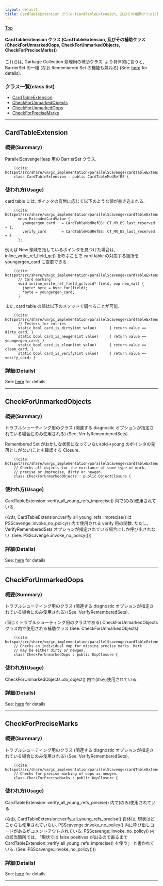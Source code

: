 ```yaml
---
layout: default
title: CardTableExtension クラス (CardTableExtension, 及びその補助クラス(CheckForUnmarkedOops, CheckForUnmarkedObjects, CheckForPreciseMarks))
---
```

[Top](../index.html)

#### CardTableExtension クラス (CardTableExtension, 及びその補助クラス(CheckForUnmarkedOops, CheckForUnmarkedObjects, CheckForPreciseMarks))

これらは, Garbage Collection 処理用の補助クラス.
より具体的に言うと, BarrierSet の一種 (なお Remembered Set の機能も兼ねる) (See: [here](no3718kvd.html) for details).


### クラス一覧(class list)

  * [CardTableExtension](#noAz9WC9zA)
  * [CheckForUnmarkedObjects](#noH0JL2Fv-)
  * [CheckForUnmarkedOops](#noohAX281m)
  * [CheckForPreciseMarks](#noHZnVS40r)


---
## <a name="noAz9WC9zA" id="noAz9WC9zA">CardTableExtension</a>

### 概要(Summary)
ParallelScavengeHeap 用の BarrierSet クラス.


```
    ((cite: hotspot/src/share/vm/gc_implementation/parallelScavenge/cardTableExtension.hpp))
    class CardTableExtension : public CardTableModRefBS {
```

### 使われ方(Usage)
card table には, ポインタの有無に応じて以下のような値が書き込まれる.


```
    ((cite: hotspot/src/share/vm/gc_implementation/parallelScavenge/cardTableExtension.hpp))
      enum ExtendedCardValue {
        youngergen_card   = CardTableModRefBS::CT_MR_BS_last_reserved + 1,
        verify_card       = CardTableModRefBS::CT_MR_BS_last_reserved + 5
      };
```

例えば New 領域を指しているポインタを見つけた場合は, inline_write_ref_field_gc() を呼ぶことで
card table の対応する箇所を youngergen_card に変更できる.


```
    ((cite: hotspot/src/share/vm/gc_implementation/parallelScavenge/cardTableExtension.hpp))
      // Card marking
      void inline_write_ref_field_gc(void* field, oop new_val) {
        jbyte* byte = byte_for(field);
        *byte = youngergen_card;
      }
```

また, card table の値は以下のメソッドで調べることが可能.


```
    ((cite: hotspot/src/share/vm/gc_implementation/parallelScavenge/cardTableExtension.hpp))
      // Testers for entries
      static bool card_is_dirty(int value)      { return value == dirty_card; }
      static bool card_is_newgen(int value)     { return value == youngergen_card; }
      static bool card_is_clean(int value)      { return value == clean_card; }
      static bool card_is_verify(int value)     { return value == verify_card; }
```




### 詳細(Details)
See: [here](../doxygen/classCardTableExtension.html) for details

---
## <a name="noH0JL2Fv-" id="noH0JL2Fv-">CheckForUnmarkedObjects</a>

### 概要(Summary)
トラブルシューティング用のクラス (関連する diagnostic オプションが指定されている場合にのみ使用される) 
(See: VerifyRememberedSets).

Remembered Set がおかしな状態になっていない(old->young のポインタの見落としがない)ことを確認する Closure.


```
    ((cite: hotspot/src/share/vm/gc_implementation/parallelScavenge/cardTableExtension.cpp))
    // Checks all objects for the existance of some type of mark,
    // precise or imprecise, dirty or newgen.
    class CheckForUnmarkedObjects : public ObjectClosure {
```

### 使われ方(Usage)
CardTableExtension::verify_all_young_refs_imprecise() 内で(のみ)使用されている.

(なお, CardTableExtension::verify_all_young_refs_imprecise() は
 PSScavenge::invoke_no_policy() 内で使用される verify 用の関数.
 ただし, VerifyRememberedSets オプションが指定されている場合にしか呼び出されない.
 (See: PSScavenge::invoke_no_policy()))




### 詳細(Details)
See: [here](../doxygen/classCheckForUnmarkedObjects.html) for details

---
## <a name="noohAX281m" id="noohAX281m">CheckForUnmarkedOops</a>

### 概要(Summary)
トラブルシューティング用のクラス (関連する diagnostic オプションが指定されている場合にのみ使用される) 
(See: VerifyRememberedSets).

(同じくトラブルシューティング用のクラスである) CheckForUnmarkedObjects クラス内で使用される補助クラス
(See: CheckForUnmarkedObjects).


```
    ((cite: hotspot/src/share/vm/gc_implementation/parallelScavenge/cardTableExtension.cpp))
    // Checks an individual oop for missing precise marks. Mark
    // may be either dirty or newgen.
    class CheckForUnmarkedOops : public OopClosure {
```

### 使われ方(Usage)
CheckForUnmarkedObjects::do_object() 内で(のみ)使用されている.




### 詳細(Details)
See: [here](../doxygen/classCheckForUnmarkedOops.html) for details

---
## <a name="noHZnVS40r" id="noHZnVS40r">CheckForPreciseMarks</a>

### 概要(Summary)
トラブルシューティング用のクラス (関連する diagnostic オプションが指定されている場合にのみ使用される) 
(See: VerifyRememberedSets).


```
    ((cite: hotspot/src/share/vm/gc_implementation/parallelScavenge/cardTableExtension.cpp))
    // Checks for precise marking of oops as newgen.
    class CheckForPreciseMarks : public OopClosure {
```

### 使われ方(Usage)
CardTableExtension::verify_all_young_refs_precise() 内で(のみ)使用されている.

(なお, CardTableExtension::verify_all_young_refs_precise() 自体は, 現状はどこからも使用されていない.
 PSScavenge::invoke_no_policy() 内に呼び出しコードがあるがコメントアウトされている.
 PSScavenge::invoke_no_policy() 内の該当箇所では,
 「現状では false positives が出るので直るまで CardTableExtension::verify_all_young_refs_imprecise() を使う」
 と書かれている.
 (See: PSScavenge::invoke_no_policy()))




### 詳細(Details)
See: [here](../doxygen/classCheckForPreciseMarks.html) for details

---
